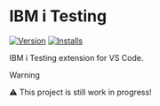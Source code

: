 # IBM i Testing

<!-- <img src="./icon.png" align="right" width="128" height="128"> -->

[![Version](https://img.shields.io/visual-studio-marketplace/v/IBM.vscode-ibmi-testing)](https://marketplace.visualstudio.com/items?itemName=IBM.vscode-ibmi-testing)
[![Installs](https://img.shields.io/visual-studio-marketplace/i/IBM.vscode-ibmi-testing)](https://marketplace.visualstudio.com/items?itemName=IBM.vscode-ibmi-testing)

IBM i Testing extension for VS Code.

> [!WARNING]
> ⚠️ This project is still work in progress!